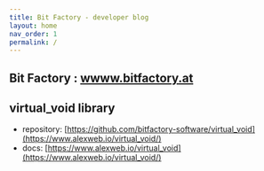 ```yaml
---
title: Bit Factory - developer blog
layout: home
nav_order: 1
permalink: /
---
```


## Bit Factory : [wwww.bitfactory.at](wwww.bitfactory.at)

## virtual_void library 

- repository:  [https://github.com/bitfactory-software/virtual_void](https://www.alexweb.io/virtual_void/)
- docs: [https://www.alexweb.io/virtual_void](https://www.alexweb.io/virtual_void/)

